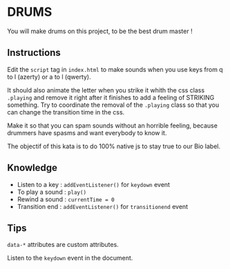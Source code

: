 # DRUMS

You will make drums on this project, to be the best drum master !

## Instructions

Edit the `script` tag in `index.html` to make sounds when you use keys from q to l (azerty) or a to l (qwerty).

It should also animate the letter when you strike it whith the css class `.playing` and remove it right after it finishes to add a feeling of STRIKING something.
Try to coordinate the removal of the `.playing` class so that you can change the transition time in the css.

Make it so that you can spam sounds without an horrible feeling, because drummers have spasms and want everybody to know it.

The objectif of this kata is to do 100% native js to stay true to our Bio label.

## Knowledge

* Listen to a key : `addEventListener()` for `keydown` event
* To play a sound : `play()`
* Rewind a sound : `currentTime = 0`
* Transition end : `addEventListener()` for `transitionend` event

## Tips

`data-*` attributes are custom attributes.

Listen to the `keydown` event in the document.
